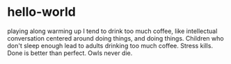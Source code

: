 # hello-world
playing along warming up
I tend to drink too much coffee, like intellectual conversation centered around doing things, and doing things. Children who don't sleep enough lead to adults drinking too much coffee. Stress kills. Done is better than perfect. Owls never die.

